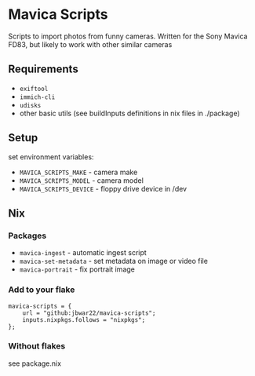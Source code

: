 # Mavica Scripts
Scripts to import photos from funny cameras. Written for the Sony Mavica FD83, but likely to work with other similar cameras

## Requirements
- `exiftool`
- `immich-cli`
- `udisks`
- other basic utils (see buildInputs definitions in nix files in ./package)

## Setup
set environment variables:
- `MAVICA_SCRIPTS_MAKE` - camera make
- `MAVICA_SCRIPTS_MODEL` - camera model
- `MAVICA_SCRIPTS_DEVICE` - floppy drive device in /dev

## Nix
### Packages
- `mavica-ingest` - automatic ingest script
- `mavica-set-metadata` - set metadata on image or video file
- `mavica-portrait` - fix portrait image

### Add to your flake
```
mavica-scripts = {
    url = "github:jbwar22/mavica-scripts";
    inputs.nixpkgs.follows = "nixpkgs";
};
```

### Without flakes
see package.nix
